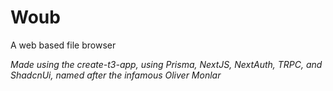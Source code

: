 # Woub

A web based file browser


*Made using the create-t3-app, using Prisma, NextJS, NextAuth, TRPC, and ShadcnUi, named after*
*the infamous Oliver Monlar*